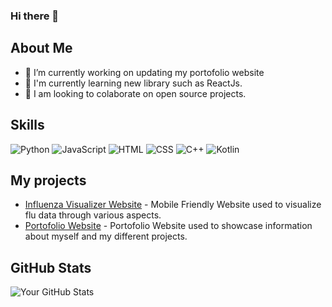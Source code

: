 ### Hi there 👋
## About Me
- 🔭 I’m currently working on updating my portofolio website
- 🌱 I'm currently learning new library such as ReactJs.
- 👯 I am looking to colaborate on open source projects.

## Skills
![Python](https://img.shields.io/badge/Python-3776AB?style=for-the-badge&logo=python&logoColor=white)
![JavaScript](https://img.shields.io/badge/JavaScript-F7DF1E?style=for-the-badge&logo=javascript&logoColor=black)
![HTML](https://img.shields.io/badge/HTML-E34F26?style=for-the-badge&logo=html5&logoColor=white)
![CSS](https://img.shields.io/badge/CSS-1572B6?style=for-the-badge&logo=css3&logoColor=white)
![C++](https://img.shields.io/badge/C++-00599C?style=for-the-badge&logo=c%2B%2B&logoColor=white)
![Kotlin](https://img.shields.io/badge/Kotlin-0095D5?style=for-the-badge&logo=kotlin&logoColor=white)

## My projects
- [Influenza Visualizer Website](https://www.influenzavisualizer.serverpit.com/) - Mobile Friendly Website used to visualize flu data through various aspects.
- [Portofolio Website](https://breakthegreat.github.io/portofolio/) - Portofolio Website used to showcase information about myself and my different projects.

## GitHub Stats
![Your GitHub Stats](https://github-readme-stats.vercel.app/api?username=breakthegreat&show_icons=true)

<!--
**breakthegreat/breakthegreat** is a ✨ _special_ ✨ repository because its `README.md` (this file) appears on your GitHub profile.

Here are some ideas to get you started:

- 🔭 I’m currently working on ...
- 🌱 I’m currently learning ...
- 👯 I’m looking to collaborate on ...
- 🤔 I’m looking for help with ...
- 💬 Ask me about ...
- 📫 How to reach me: ...
- 😄 Pronouns: ...
- ⚡ Fun fact: ...
-->
